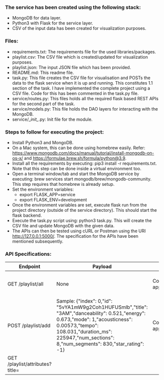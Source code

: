### The service has been created using the following stack:
- MongoDB for data layer.
- Python3 with Flask for the service layer.
- CSV of the input data has been created for visualization purposes.

### Files:
- requirements.txt: The requirements file for the used libraries/packages.
- playlist.csv: The CSV file which is created/updated for visualization purposes.
- playlist.json: The input JSON file which has been provided.
- README.md: This readme file. 
- task.py: This file creates the CSV file for visualisation and POSTs the data to the flask service when it is up and running. This constitutes 1.1 section of the task. I have implemented the complete project using a CSV file. Code for this has been commented in the task.py file. 
- service/routes.py: This files holds all the required flask based REST APIs for the second part of the task.
- service/models.py: This file holds the DAO layers for interacting with the MongoDB.
- service/\__init\__.py: Init file for the module.

### Steps to follow for executing the project:
- Install Python3 and MongoDB. 
- On a Mac system, this can be done using homebrew easily. Refer: https://www.mongodb.com/docs/manual/tutorial/install-mongodb-on-os-x/ and https://formulae.brew.sh/formula/python@3.9.
- Install all the requirements by executing: pip3 install -r requirements.txt. Note that this step can be done inside a virtual environment too.
- Open a terminal window/tab and start the MongoDB service by executing: brew services start mongodb/brew/mongodb-community. This step requires that homebrew is already setup.
- Set the environment variables:
    - export FLASK_APP=service
    - export FLASK_ENV=development
- Once the environment variables are set, execute flask run from the project directory (outside of the service directory). This should start the flask backend.
- Execute the task.py script using: python3 task.py. This will create the CSV file and update MongoDB with the given data.
- The APIs can then be tested using cURL or Postman using the URI http://127.0.0.1:5000/. The specification for the APIs have been mentioned subsequently.

### API Specifications:
| Endpoint | Payload | Headers | Description |
| --- | --- | --- | --- |
| GET /playlist/all | None | Content-Type: application/json | Gets all the playlists from the database. |
| POST /playlist/add | Sample: {"index": 0,"id": "5vYA1mW9g2Coh1HUFUSmlb","title": "3AM","danceability": 0.521,"energy": 0.673,"mode": 1,"acousticness": 0.00573,"tempo": 108.031,"duration_ms": 225947,"num_sections": 8,"num_segments": 830,"star_rating": -1} | Content-Type: application/json | Posts a playlist to the database. |
| GET /playlist/attributes?title=<title> | None | Content-Type: application/json | Gets the playlist corresponding to the given title. |
| PUT /playlist/rating | Sample: {"title": "Cold Skin","rating": 4} | Content-Type: application/json | Updates the rating for a specific title. |

### Future improvements:
- Currently, error handling has not been done completely. That can be improved by having a separate file for error_handlers in the service.
- Currently, the API is unencrypted. Authentication and authorizatiopn layer can be added with support for API keys.
- More comments can be added for the function args, function return types etc.
- Flask-RESTX API documentation support can be added.